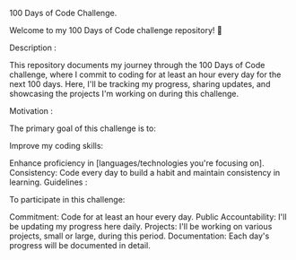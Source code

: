 100 Days of Code Challenge.

Welcome to my 100 Days of Code challenge repository! 🚀

Description :

This repository documents my journey through the 100 Days of Code challenge, where I commit to coding for at least an hour every day for the next 100 days. Here, I'll be tracking my progress, sharing updates, and showcasing the projects I'm working on during this challenge.

Motivation :

The primary goal of this challenge is to:

Improve my coding skills:

Enhance proficiency in [languages/technologies you're focusing on]. Consistency: Code every day to build a habit and maintain consistency in learning. Guidelines :

To participate in this challenge:

Commitment: Code for at least an hour every day. Public Accountability: I'll be updating my progress here daily. Projects: I'll be working on various projects, small or large, during this period. Documentation: Each day's progress will be documented in detail.

